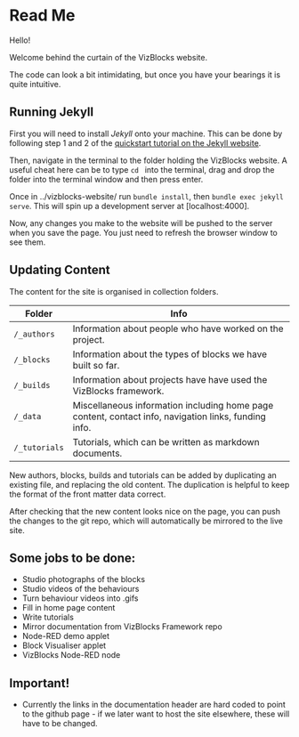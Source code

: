 # Read Me

Hello!

Welcome behind the curtain of the VizBlocks website.

The code can look a bit intimidating, but once you have your bearings it is quite intuitive.

## Running Jekyll

First you will need to install *Jekyll* onto your machine. This can be done by following step 1 and 2 of the [quickstart tutorial on the Jekyll website](https://jekyllrb.com/docs/).

Then, navigate in the terminal to the folder holding the VizBlocks website. A useful cheat here can be to type `cd ` into the terminal, drag and drop the folder into the terminal window and then press enter.

Once in ../vizblocks-website/ run `bundle install`, then `bundle exec jekyll serve`. This will spin up a development server at [localhost:4000].

Now, any changes you make to the website will be pushed to the server when you save the page. You just need to refresh the browser window to see them.

## Updating Content

The content for the site is organised in collection folders.

Folder        | Info
--------------|--------------
`/_authors`   |Information about people who have worked on the project.
`/_blocks`    |Information about the types of blocks we have built so far.
`/_builds`    |Information about projects have have used the VizBlocks framework.
`/_data`      |Miscellaneous information including home page content, contact info, navigation links, funding info.
`/_tutorials` |Tutorials, which can be written as markdown documents.

New authors, blocks, builds and tutorials can be added by duplicating an existing file, and replacing the old content. The duplication is helpful to keep the format of the front matter data correct.

After checking that the new content looks nice on the page, you can push the changes to the git repo, which will automatically be mirrored to the live site.

## Some jobs to be done:

- Studio photographs of the blocks
- Studio videos of the behaviours
- Turn behaviour videos into .gifs
- Fill in home page content
- Write tutorials
- Mirror documentation from VizBlocks Framework repo
- Node-RED demo applet
- Block Visualiser applet
- VizBlocks Node-RED node

## Important!

- Currently the links in the documentation header are hard coded to point to the github page - if we later want to host the site elsewhere, these will have to be changed.
